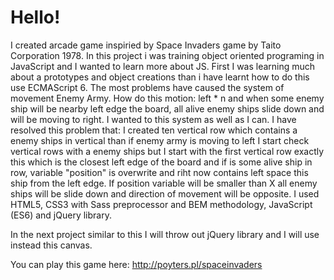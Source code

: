 # Hello!

I created arcade game inspiried by Space Invaders game by Taito Corporation 1978. In this project i was training object oriented programing in JavaScript and I wanted to learn more about JS. First I was learning much about a prototypes and object creations than i have learnt how to do this use ECMAScript 6. The most problems have caused the system of movement Enemy Army. How do this motion: left * n and when some enemy ship will be nearby left edge the board, all alive enemy ships slide down and will be moving to right. I wanted to this system as well as I can. I have resolved this problem that: I created ten vertical row which contains a enemy ships in vertical than if enemy army is moving to left I start check vertical rows with a enemy ships but I start with the first vertical row exactly this which is the closest left edge of the board and if is some alive ship in row, variable "position" is overwrite and riht now contains left space this ship from the left edge. If position variable will be smaller than X all enemy ships will be slide down and direction of movement will be opposite. I used HTML5, CSS3 with Sass preprocessor and BEM methodology, JavaScript (ES6) and jQuery library. 

In the next project similar to this I will throw out jQuery library and I will use instead this canvas.

You can play this game here: http://poyters.pl/spaceinvaders
